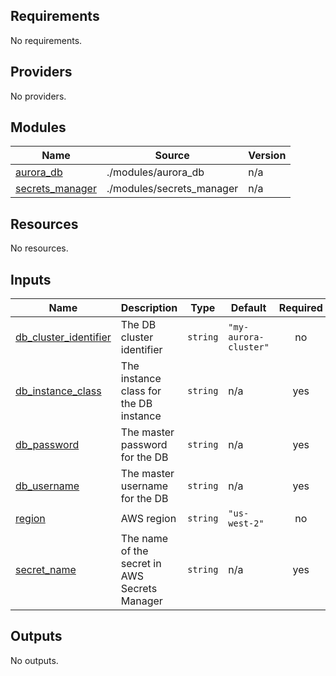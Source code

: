 <!-- BEGIN_TF_DOCS -->
## Requirements

No requirements.

## Providers

No providers.

## Modules

| Name | Source | Version |
|------|--------|---------|
| <a name="module_aurora_db"></a> [aurora\_db](#module\_aurora\_db) | ./modules/aurora_db | n/a |
| <a name="module_secrets_manager"></a> [secrets\_manager](#module\_secrets\_manager) | ./modules/secrets_manager | n/a |

## Resources

No resources.

## Inputs

| Name | Description | Type | Default | Required |
|------|-------------|------|---------|:--------:|
| <a name="input_db_cluster_identifier"></a> [db\_cluster\_identifier](#input\_db\_cluster\_identifier) | The DB cluster identifier | `string` | `"my-aurora-cluster"` | no |
| <a name="input_db_instance_class"></a> [db\_instance\_class](#input\_db\_instance\_class) | The instance class for the DB instance | `string` | n/a | yes |
| <a name="input_db_password"></a> [db\_password](#input\_db\_password) | The master password for the DB | `string` | n/a | yes |
| <a name="input_db_username"></a> [db\_username](#input\_db\_username) | The master username for the DB | `string` | n/a | yes |
| <a name="input_region"></a> [region](#input\_region) | AWS region | `string` | `"us-west-2"` | no |
| <a name="input_secret_name"></a> [secret\_name](#input\_secret\_name) | The name of the secret in AWS Secrets Manager | `string` | n/a | yes |

## Outputs

No outputs.
<!-- END_TF_DOCS -->
